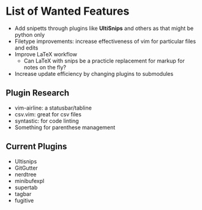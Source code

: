 # List of Wanted Features

* Add snipetts through plugins like **UltiSnips** and others as that might be python only
* Filetype improvements: increase effectiveness of vim for particular files and edits
* Improve LaTeX workflow
    * Can LaTeX with snips be a practicle replacement for markup for notes on the fly?
* Increase update efficiency by changing plugins to submodules

## Plugin Research
* vim-airline: a statusbar/tabline
* csv.vim: great for csv files
* syntastic: for code linting
* Something for parenthese management

## Current Plugins
* Ultisnips
* GitGutter
* nerdtree
* minibufexpl
* supertab
* tagbar
* fugitive
